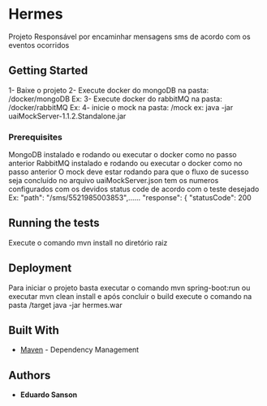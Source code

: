 # Hermes

Projeto Responsável por encaminhar mensagens sms de acordo com os eventos ocorridos

## Getting Started

1- Baixe o projeto
2- Execute docker do mongoDB na pasta: /docker/mongoDB
   Ex:
3- Execute docker do rabbitMQ na pasta: /docker/rabbitMQ
   Ex:
4- inicie o mock na pasta: /mock
 ex: java -jar uaiMockServer-1.1.2.Standalone.jar

### Prerequisites

MongoDB instalado e rodando ou executar o docker como no passo anterior
RabbitMQ instalado e rodando ou executar o docker como no passo anterior
O mock deve estar rodando para que o fluxo de sucesso seja concluído
no arquivo uaiMockServer.json tem os numeros configurados com os devidos
status code de acordo com o teste desejado 
Ex: "path": "/sms/5521985003853",......
         "response": {
        "statusCode": 200

## Running the tests

Execute o comando mvn install no diretório raiz

## Deployment

Para iniciar o projeto basta executar o comando mvn spring-boot:run
ou executar mvn clean install e após concluir o build execute o comando
na pasta /target java -jar hermes<version>.war

## Built With

* [Maven](https://maven.apache.org/) - Dependency Management

## Authors

* **Eduardo Sanson** 
